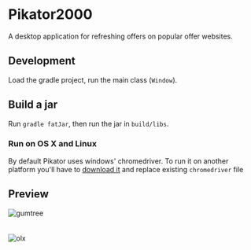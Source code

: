 # Pikator2000

A desktop application for refreshing offers on popular offer websites.

## Development

Load the gradle project, run the main class (`Window`).

## Build a jar

Run `gradle fatJar`, then run the jar in `build/libs`.

### Run on OS X and Linux

By default Pikator uses windows' chromedriver. To run it on another platform you'll have to [download it](https://sites.google.com/a/chromium.org/chromedriver/downloads) and replace existing `chromedriver` file

## Preview 
![gumtree](https://user-images.githubusercontent.com/18220458/38557664-fcf0f29e-3ccd-11e8-9a49-74600039b971.png)
<br/><br/><br/>
![olx](https://user-images.githubusercontent.com/18220458/38558134-7dc447c6-3ccf-11e8-8017-03ca9a48d35e.png)
